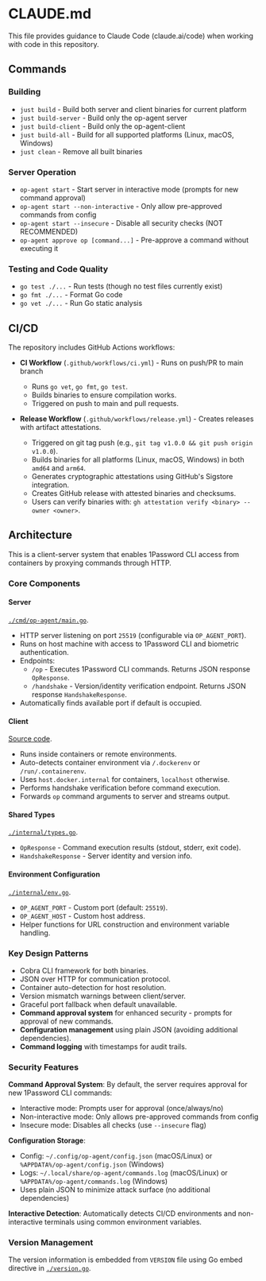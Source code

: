 # CLAUDE.md

This file provides guidance to Claude Code (claude.ai/code) when working with code in this repository.

## Commands

### Building

- `just build` - Build both server and client binaries for current platform
- `just build-server` - Build only the op-agent server
- `just build-client` - Build only the op-agent-client
- `just build-all` - Build for all supported platforms (Linux, macOS, Windows)
- `just clean` - Remove all built binaries

### Server Operation

- `op-agent start` - Start server in interactive mode (prompts for new command approval)
- `op-agent start --non-interactive` - Only allow pre-approved commands from config
- `op-agent start --insecure` - Disable all security checks (NOT RECOMMENDED)
- `op-agent approve op [command...]` - Pre-approve a command without executing it

### Testing and Code Quality

- `go test ./...` - Run tests (though no test files currently exist)
- `go fmt ./...` - Format Go code
- `go vet ./...` - Run Go static analysis

## CI/CD

The repository includes GitHub Actions workflows:

- **CI Workflow** (`.github/workflows/ci.yml`) - Runs on push/PR to main branch

  - Runs `go vet`, `go fmt`, `go test`.
  - Builds binaries to ensure compilation works.
  - Triggered on push to main and pull requests.

- **Release Workflow** (`.github/workflows/release.yml`) - Creates releases with artifact attestations.
  - Triggered on git tag push (e.g., `git tag v1.0.0 && git push origin v1.0.0`).
  - Builds binaries for all platforms (Linux, macOS, Windows) in both `amd64` and `arm64`.
  - Generates cryptographic attestations using GitHub's Sigstore integration.
  - Creates GitHub release with attested binaries and checksums.
  - Users can verify binaries with: `gh attestation verify <binary> --owner <owner>`.

## Architecture

This is a client-server system that enables 1Password CLI access from containers by proxying commands through HTTP.

### Core Components

#### Server

[`./cmd/op-agent/main.go`](./cmd/op-agent/main.go).

- HTTP server listening on port `25519` (configurable via `OP_AGENT_PORT`).
- Runs on host machine with access to 1Password CLI and biometric authentication.
- Endpoints:
  - `/op` - Executes 1Password CLI commands. Returns JSON response `OpResponse`.
  - `/handshake` - Version/identity verification endpoint. Returns JSON response `HandshakeResponse`.
- Automatically finds available port if default is occupied.

#### Client

[Source code](./cmd/op-agent-client/main.go).

- Runs inside containers or remote environments.
- Auto-detects container environment via `/.dockerenv` or `/run/.containerenv`.
- Uses `host.docker.internal` for containers, `localhost` otherwise.
- Performs handshake verification before command execution.
- Forwards `op` command arguments to server and streams output.

#### Shared Types

[`./internal/types.go`](./internal/types.go).

- `OpResponse` - Command execution results (stdout, stderr, exit code).
- `HandshakeResponse` - Server identity and version info.

#### Environment Configuration

[`./internal/env.go`](./internal/env.go).

- `OP_AGENT_PORT` - Custom port (default: `25519`).
- `OP_AGENT_HOST` - Custom host address.
- Helper functions for URL construction and environment variable handling.

### Key Design Patterns

- Cobra CLI framework for both binaries.
- JSON over HTTP for communication protocol.
- Container auto-detection for host resolution.
- Version mismatch warnings between client/server.
- Graceful port fallback when default unavailable.
- **Command approval system** for enhanced security - prompts for approval of new commands.
- **Configuration management** using plain JSON (avoiding additional dependencies).
- **Command logging** with timestamps for audit trails.

### Security Features

**Command Approval System**: By default, the server requires approval for new 1Password CLI commands:
- Interactive mode: Prompts user for approval (once/always/no)
- Non-interactive mode: Only allows pre-approved commands from config
- Insecure mode: Disables all checks (use `--insecure` flag)

**Configuration Storage**: 
- Config: `~/.config/op-agent/config.json` (macOS/Linux) or `%APPDATA%/op-agent/config.json` (Windows)
- Logs: `~/.local/share/op-agent/commands.log` (macOS/Linux) or `%APPDATA%/op-agent/commands.log` (Windows)
- Uses plain JSON to minimize attack surface (no additional dependencies)

**Interactive Detection**: Automatically detects CI/CD environments and non-interactive terminals using common environment variables.

### Version Management

The version information is embedded from `VERSION` file using Go embed directive in [`./version.go`](./version.go).

